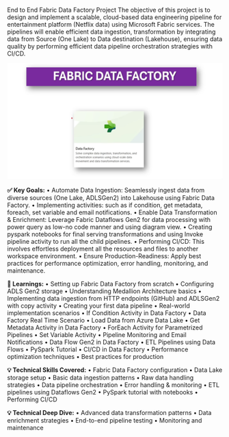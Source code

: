 End to End Fabric Data Factory Project
The objective of this project is to design and implement a scalable, cloud-based data engineering pipeline for entertainment platform (Netflix data) using Microsoft Fabric services. The pipelines will enable efficient data ingestion, transformation by integrating data from Source (One Lake) to Data destination (Lakehouse), ensuring data quality by performing efficient data pipeline orchestration strategies with CI/CD.

![Architecture Diagram](https://github.com/NisanthTumu/FabricDataFactory/blob/main/FabricDataFactory.png)

**✅ Key Goals:**
•	Automate Data Ingestion: Seamlessly ingest data from diverse sources (One Lake, ADLSGen2) into Lakehouse using Fabric Data Factory.
•	Implementing activities: such as if condition, get metadata, foreach, set variable and email notifications.
•	Enable Data Transformation & Enrichment: Leverage Fabric Dataflows Gen2 for data processing with power query as low-no code manner and using diagram view.
•	Creating pyspark notebooks for final serving transformations and using Invoke pipeline activity to run all the child pipelines.
•	Performing CI/CD: This involves effortless deployment all the resources and files to another workspace environment.
•	Ensure Production-Readiness: Apply best practices for performance optimization, error handling, monitoring, and maintenance.

**🎯 Learnings:**
•	Setting up Fabric Data Factory from scratch 
•	Configuring ADLS Gen2 storage 
•	Understanding Medallion Architecture basics 
•	Implementing data ingestion from HTTP endpoints (GitHub) and ADLSGen2 with copy activity
•	Creating your first data pipeline 
•	Real-world implementation scenarios 
•	If Condition Activity in Data Factory 
•	Data Factory Real Time Scenario
•	Load Data from Azure Data Lake 
•	Get Metadata Activity in Data Factory
•	ForEach Activity for Parametrized Pipelines
•	Set Variable Activity
•	Pipeline Monitoring and Email Notifications 
•	Data Flow Gen2 in Data Factory 
•	ETL Pipelines using Data Flows
•	PySpark Tutorial 
•	CI/CD in Data Factory
•	Performance optimization techniques 
•	Best practices for production

**💡 Technical Skills Covered:**
•	Fabric Data Factory configuration 
•	Data Lake storage setup 
•	Basic data ingestion patterns 
•	Raw data handling strategies 
•	Data pipeline orchestration 
•	Error handling & monitoring
•	ETL pipelines using Dataflows Gen2
•	PySpark tutorial with notebooks
•	Performing CI/CD

**💡 Technical Deep Dive:**
•	Advanced data transformation patterns 
•	Data enrichment strategies 
•	End-to-end pipeline testing 
•	Monitoring and maintenance

